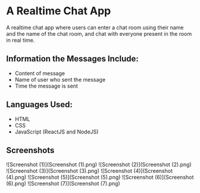 # A Realtime Chat App
A realtime chat app where users can enter a chat room using their name and the name of the chat room, and chat with everyone present in the room in real time.

## Information the Messages Include:
- Content of message
- Name of user who sent the message
- Time the message is sent

## Languages Used:
- HTML
- CSS
- JavaScript (ReactJS and NodeJS)

## Screenshots
![Screenshot (1)](Screenshot (1).png)
![Screenshot (2)](Screenshot (2).png)
![Screenshot (3)](Screenshot (3).png)
![Screenshot (4)](Screenshot (4).png)
![Screenshot (5)](Screenshot (5).png)
![Screenshot (6)](Screenshot (6).png)
![Screenshot (7)](Screenshot (7).png)
